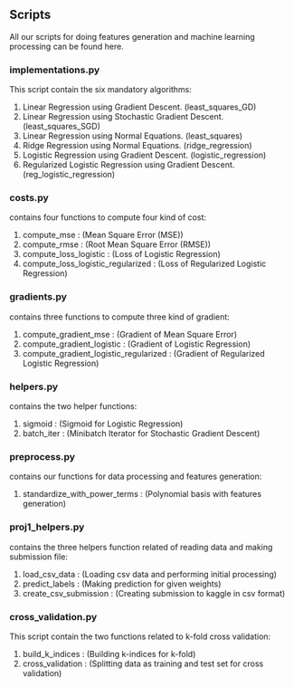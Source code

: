 ## Scripts
All our scripts for doing features generation and machine learning processing can be found here.

### implementations.py
This script contain the six mandatory algorithms:
1. Linear Regression using Gradient Descent. (least_squares_GD)
2. Linear Regression using Stochastic Gradient Descent. (least_squares_SGD)
3. Linear Regression using Normal Equations. (least_squares) 
4. Ridge Regression using Normal Equations. (ridge_regression)
5. Logistic Regression using Gradient Descent. (logistic_regression)
6. Regularized Logistic Regression using Gradient Descent. (reg_logistic_regression)

### costs.py
contains four functions to compute four kind of cost:
1. compute_mse : (Mean Square Error (MSE))
2. compute_rmse : (Root Mean Square Error (RMSE))
3. compute_loss_logistic : (Loss of Logistic Regression) 
4. compute_loss_logistic_regularized : (Loss of Regularized Logistic Regression)

### gradients.py
contains three functions to compute three kind of gradient:
1. compute_gradient_mse : (Gradient of Mean Square Error)
2. compute_gradient_logistic : (Gradient of Logistic Regression)
3. compute_gradient_logistic_regularized : (Gradient of Regularized Logistic Regression)

### helpers.py
contains the two helper functions:
1. sigmoid : (Sigmoid for Logistic Regression)
2. batch_iter : (Minibatch Iterator for Stochastic Gradient Descent)

### preprocess.py
contains our functions for data processing and features generation:
1. standardize_with_power_terms : (Polynomial basis with features generation)

### proj1_helpers.py
contains the three helpers function related of reading data and making submission file:
1. load_csv_data : (Loading csv data and performing initial processing)
2. predict_labels : (Making prediction for given weights)
3. create_csv_submission : (Creating submission to kaggle in csv format) 

### cross_validation.py
This script contain the two functions related to k-fold cross validation:
1. build_k_indices : (Building k-indices for k-fold)
2. cross_validation : (Splitting data as training and test set for cross validation)
